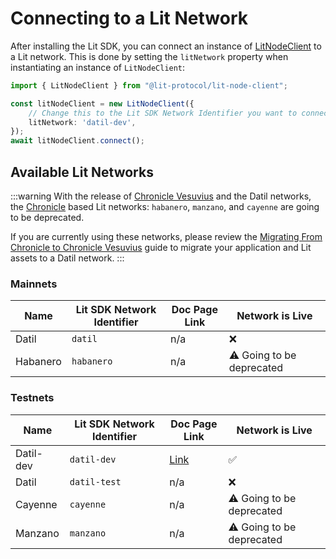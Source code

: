 # Connecting to a Lit Network

After installing the Lit SDK, you can connect an instance of [LitNodeClient](https://v6-api-doc-lit-js-sdk.vercel.app/classes/lit_node_client_src.LitNodeClient.html) to a Lit network. This is done by setting the `litNetwork` property when instantiating an instance of `LitNodeClient`:

```ts
import { LitNodeClient } from "@lit-protocol/lit-node-client";

const litNodeClient = new LitNodeClient({
    // Change this to the Lit SDK Network Identifier you want to connect to
    litNetwork: 'datil-dev',
});
await litNodeClient.connect();
```

## Available Lit Networks

:::warning
With the release of [Chronicle Vesuvius](./lit-blockchains/chronicle-vesuvius) and the Datil networks, the [Chronicle](./lit-blockchains/chronicle) based Lit networks: `habanero`, `manzano`, and `cayenne` are going to be deprecated.

If you are currently using these networks, please review the [Migrating From Chronicle to Chronicle Vesuvius](./migrations/migrating-to-vesuvius) guide to migrate your application and Lit assets to a Datil network.
:::

### Mainnets

| Name     | Lit SDK Network Identifier | Doc Page Link | Network is Live           |
|----------|----------------------------|---------------|---------------------------|
| Datil    | `datil`                    | n/a           | ❌                         |
| Habanero | `habanero`                 | n/a           | ⚠️ Going to be deprecated |

### Testnets

| Name      | Lit SDK Network Identifier | Doc Page Link                | Network is Live           |
|-----------|----------------------------|------------------------------|---------------------------|
| Datil-dev | `datil-dev`                | [Link](./testnets#datil-dev) | ✅                         |
| Datil     | `datil-test`               | n/a                          | ❌                         |
| Cayenne   | `cayenne`                  | n/a                          | ⚠️ Going to be deprecated |
| Manzano   | `manzano`                  | n/a                          | ⚠️ Going to be deprecated |
